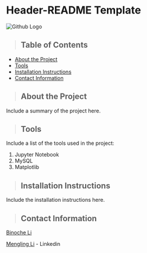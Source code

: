 # Header-README Template

![Github Logo](https://github.githubassets.com/images/modules/logos_page/Octocat.png "Github logo - markdown")

>## Table of Contents
* [About the Project](#about_the_project)
* [Tools](#tools)
* [Installation Instructions](#installation_instructions)
* [Contact Information](#contact)

<a class="anchor" id="about_the_project"></a>
>## About the Project
Include a summary of the project here.

<a clas="anchor" id="tools"></a>
>## Tools
Include a list of the tools used in the project:
1. Jupyter Notebook
2. MySQL
3. Matplotlib
<!---
<ol>
    <li>Jupyter Notebook</li>
    <li>MySQL</li>
    <li>Matplotlib</li>
--->
<a calss="anchor" id="installation_instructions"></a>
>## Installation Instructions
Include the installation instructions here.

<a class="anchor" id="contact"></a>
>## Contact Information
[Binoche Li](https://www.linkedin.com/in/binoche-li-b78b2b92/)
<p><a href="https://www.linkedin.com/in/binoche-li-b78b2b92/" title="Mengling">Mengling Li</a> - Linkedin</p>

